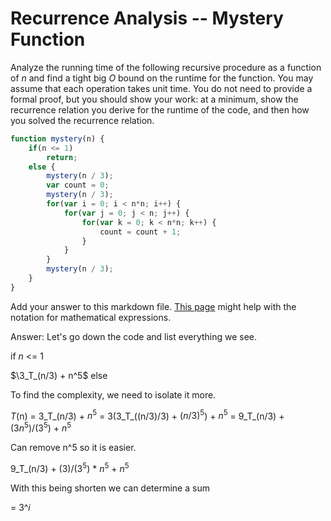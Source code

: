 # Recurrence Analysis -- Mystery Function

Analyze the running time of the following recursive procedure as a function of
$n$ and find a tight big $O$ bound on the runtime for the function. You may
assume that each operation takes unit time. You do not need to provide a formal
proof, but you should show your work: at a minimum, show the recurrence relation
you derive for the runtime of the code, and then how you solved the recurrence
relation.

```javascript
function mystery(n) {
    if(n <= 1)
        return;
    else {
        mystery(n / 3);
        var count = 0;
        mystery(n / 3);
        for(var i = 0; i < n*n; i++) {
            for(var j = 0; j < n; j++) {
                for(var k = 0; k < n*n; k++) {
                    count = count + 1;
                }
            }
        }
        mystery(n / 3);
    }
}
```

Add your answer to this markdown file. [This
page](https://docs.github.com/en/get-started/writing-on-github/working-with-advanced-formatting/writing-mathematical-expressions)
might help with the notation for mathematical expressions.

Answer: 
Let's go down the code and list everything we see. 

if _n_ <= 1 

$`\3_T_(n/3) + n^5`$ else 

To find the complexity, we need to isolate it more. 

_T_(n) = 3_T_(n/3) + $`n^5`$
= 3(3_T_((n/3)/3) + $`(n/3)^5`$) + $`n^5`$
= 9_T_(n/3) + $`(3n^5)`$/$`(3^5)`$ + $`n^5`$

Can remove n^5 so it is easier. 

9_T_(n/3) + (3)/$`(3^5)`$ * $`n^5`$ + $`n^5`$

With this being shorten we can determine a sum 

= 3^_i_


